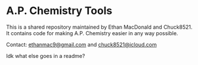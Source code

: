 # A.P. Chemistry Tools

This is a shared repository maintained by Ethan MacDonald and Chuck8521.
It contains code for making A.P. Chemistry easier in any way possible. 

Contact: ethanmac9@gmail.com and chuck8521@icloud.com

Idk what else goes in a readme?
